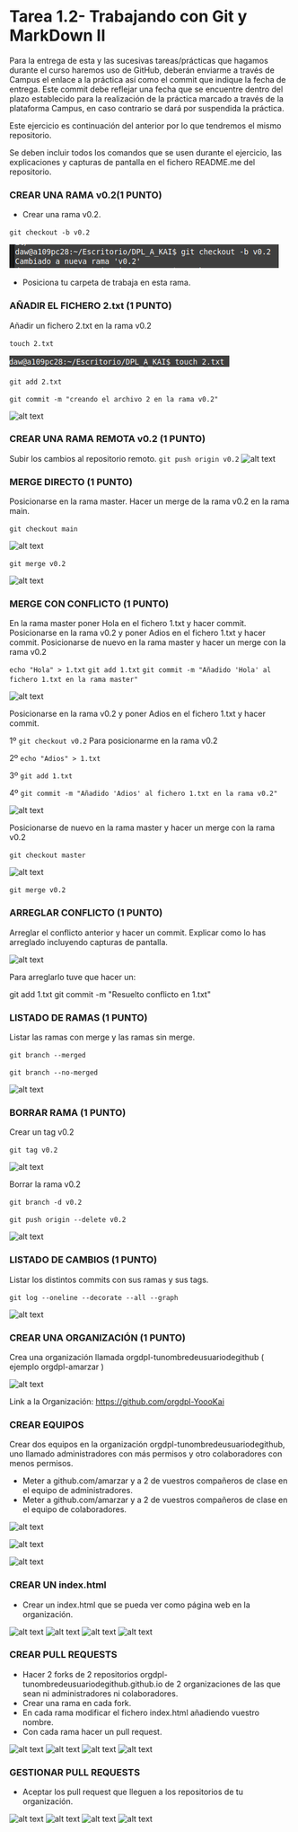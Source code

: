 
# Tarea 1.2- Trabajando con Git y MarkDown II

Para la entrega de esta y las sucesivas tareas/prácticas que hagamos durante el curso haremos uso de GitHub, deberán enviarme a través de Campus el enlace a la práctica así como el commit que indique la fecha de entrega. Este commit debe reflejar una fecha que se encuentre dentro del plazo establecido para la realización de la práctica marcado a través de la plataforma Campus, en caso contrario se dará por suspendida la práctica.

Este ejercicio es continuación del anterior por lo que tendremos el mismo repositorio.

Se deben incluir todos los comandos que se usen durante el ejercicio, las explicaciones y capturas de pantalla en el fichero README.me del repositorio.

### CREAR UNA RAMA  v0.2(1 PUNTO)

- Crear una rama v0.2.

``git checkout -b v0.2``

![alt text](img/2_1.png)

- Posiciona tu carpeta de trabaja en esta rama.


### AÑADIR  EL FICHERO 2.txt  (1 PUNTO)

Añadir un fichero 2.txt en la rama v0.2

``touch 2.txt``

![alt text](img/2_2.png)

```git add 2.txt```

``git commit -m "creando el archivo 2 en la rama v0.2"``

![alt text](img/2_3.png)

### CREAR UNA RAMA REMOTA v0.2 (1 PUNTO)

Subir los cambios al repositorio remoto.
``git push origin v0.2``
![alt text](img/2_4.png)

### MERGE DIRECTO (1 PUNTO)

Posicionarse en la rama master.
Hacer un merge de la rama v0.2 en la rama main.

``git checkout main``

![alt text](img/2_5.png)

``git merge v0.2``

![alt text](img/2_6.png)

### MERGE CON CONFLICTO (1 PUNTO)

En la rama master poner Hola  en el fichero 1.txt y hacer commit.
Posicionarse en la rama v0.2 y poner Adios en el fichero 1.txt y hacer commit.
Posicionarse de nuevo en la rama master y hacer un merge con la rama v0.2

``echo "Hola" > 1.txt``
``git add 1.txt``
``git commit -m "Añadido 'Hola' al fichero 1.txt en la rama master"``

![alt text](img/2_7.png)

Posicionarse en la rama v0.2 y poner Adios en el fichero 1.txt y hacer commit.

1º ``git checkout v0.2`` Para posicionarme en la rama v0.2

2º ``echo "Adios" > 1.txt``

3º ``git add 1.txt``

4º ``git commit -m "Añadido 'Adios' al fichero 1.txt en la rama v0.2"``

![alt text](img/2_8.png)

Posicionarse de nuevo en la rama master y hacer un merge con la rama v0.2

``git checkout master``

![alt text](img/2_9.png)

``git merge v0.2``

### ARREGLAR  CONFLICTO (1 PUNTO)

Arreglar el conflicto anterior y hacer un commit. Explicar como lo has arreglado incluyendo capturas de pantalla.


![alt text](img/2_10.png)

Para arreglarlo tuve que hacer un:

git add 1.txt
git commit -m "Resuelto conflicto en 1.txt"

### LISTADO DE RAMAS (1 PUNTO)

Listar las ramas con merge y las ramas sin merge.

``git branch --merged``

``git branch --no-merged``

![alt text](img/2_11.png)

### BORRAR RAMA (1 PUNTO)

Crear un tag v0.2

```git tag v0.2```

![alt text](img/2_12.png)

Borrar la rama v0.2

```git branch -d v0.2```

```git push origin --delete v0.2```

![alt text](img/2_13.png)

### LISTADO DE CAMBIOS (1 PUNTO)

Listar los distintos commits con sus ramas y sus tags.

```git log --oneline --decorate --all --graph```

![alt text](img/2_14.png)


### CREAR UNA ORGANIZACIÓN (1 PUNTO)

Crea una organización llamada orgdpl-tunombredeusuariodegithub ( ejemplo orgdpl-amarzar )

![alt text](img/2_15.png)

Link a la Organización:
https://github.com/orgdpl-YoooKai

### CREAR EQUIPOS 

Crear dos equipos en la organización orgdpl-tunombredeusuariodegithub, uno llamado administradores con más permisos y otro colaboradores con menos permisos.

- Meter a github.com/amarzar y a 2 de vuestros compañeros de clase en el equipo de administradores.
- Meter a github.com/amarzar y a 2 de vuestros compañeros de clase en el equipo de colaboradores.

![alt text](img/org1.png)

![alt text](img/org14.png)

![alt text](img/org15.png)

### CREAR UN index.html

- Crear un index.html que se pueda ver como página web en la organización.

![alt text](img/org2.png)
![alt text](img/org3.png)
![alt text](img/org4.png)
![alt text](img/org5.png)

### CREAR PULL REQUESTS

- Hacer 2 forks de 2 repositorios orgdpl-tunombredeusuariodegithub.github.io de 2 organizaciones de las que sean ni administradores ni colaboradores.
- Crear una rama en cada fork.
- En cada rama modificar el fichero index.html añadiendo vuestro nombre.
- Con cada rama hacer un pull request.

![alt text](img/org6.png)
![alt text](img/org7.png)
![alt text](img/org8.png)
![alt text](img/org9.png)

### GESTIONAR PULL REQUESTS

- Aceptar los pull request que lleguen a los repositorios de tu organización.

![alt text](img/org10.png)
![alt text](img/org11.png)
![alt text](img/org12.png)
![alt text](img/org13.png)
